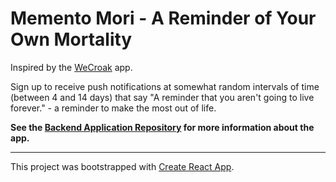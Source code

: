 # Memento Mori - A Reminder of Your Own Mortality

Inspired by the [WeCroak](https://www.wecroak.com/) app.

Sign up to receive push notifications at somewhat random intervals of time (between 4 and 14 days) that say "A reminder that you aren't going to live forever." - a reminder to make the most out of life.

**See the [Backend Application Repository](https://github.com/robbiejaeger/memento-mori) for more information about the app.**

---

This project was bootstrapped with [Create React App](https://github.com/facebook/create-react-app).

